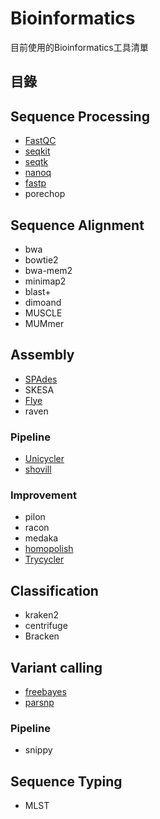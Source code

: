 # Bioinformatics
目前使用的Bioinformatics工具清單

## 目錄

## Sequence Processing
* [FastQC](https://www.bioinformatics.babraham.ac.uk/projects/fastqc)
* [seqkit](https://bioinf.shenwei.me/seqkit/)
* [seqtk](https://github.com/lh3/seqtk)
* [nanoq](https://github.com/esteinig/nanoq)
* [fastp](https://github.com/OpenGene/fastp)
* porechop

## Sequence Alignment
* bwa
* bowtie2 
* bwa-mem2
* minimap2
* blast+
* dimoand
* MUSCLE
* MUMmer

## Assembly
* [SPAdes](https://cab.spbu.ru/software/spades/)
* SKESA
* [Flye](https://github.com/fenderglass/Flye)
* raven
### Pipeline
* [Unicycler](https://github.com/rrwick/Unicycler)
* [shovill](https://github.com/tseemann/shovill)
### Improvement
* pilon
* racon
* medaka
* [homopolish](https://github.com/ythuang0522/homopolish)
* [Trycycler](https://github.com/rrwick/Trycycler)

## Classification
* kraken2
* centrifuge
* Bracken

## Variant calling
* [freebayes](https://github.com/freebayes/freebayes)
* [parsnp](https://github.com/marbl/parsnp)

### Pipeline
* snippy

## Sequence Typing
* MLST
